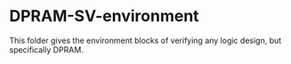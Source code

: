 # DPRAM-SV-environment
This folder gives the environment blocks of verifying any logic design, but specifically DPRAM.
